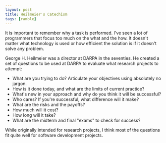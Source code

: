 ```yaml
---
layout: post
title: Heilmeier's Catechism
tags: [ramble]
---
```


It is important to remember why a task is performed. I've seen
a lot of programmers that focus too much on the what and the how.
It doesn't matter what technology is used or how efficient
the solution is if it doesn't solve any problem.

George H. Heilmeier was a director at DARPA in the seventies.
He created a set of questions to be used at DARPA to evaluate
what research projects to attempt:

* What are you trying to do? Articulate your objectives using absolutely no jargon.
* How is it done today, and what are the limits of current practice?
* What's new in your approach and why do you think it will be successful?
* Who cares? If you're successful, what difference will it make?
* What are the risks and the payoffs?
* How much will it cost?
* How long will it take?
* What are the midterm and final "exams" to check for success?

While originally intended for research projects, I think most of
the questions fit quite well for software development projects.
